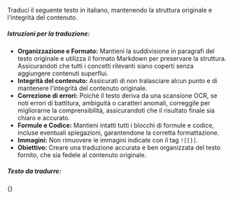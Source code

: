 Traduci il seguente testo in italiano, mantenendo la struttura originale e l'integrità del contenuto.

##### Istruzioni per la traduzione:

- **Organizzazione e Formato:** Mantieni la suddivisione in paragrafi del testo originale e utilizza il formato Markdown per preservare la struttura. Assicurandoti che tutti i concetti rilevanti siano coperti senza aggiungere contenuti superflui.
- **Integrità del contenuto:** Assicurati di non tralasciare alcun punto e di mantenere l'integrità del contenuto originale. 
- **Correzione di errori:** Poiché il testo deriva da una scansione OCR, se noti errori di battitura, ambiguità o caratteri anomali, correggile per migliorarne la comprensibilità, assicurandoti che il risultato finale sia chiaro e accurato. 
- **Formule e Codice:** Mantieni intatti tutti i blocchi di formule e codice, incluse eventuali spiegazioni, garantendone la corretta formattazione.
- **Immagini:** Non rimuovere le immagini indicate con il tag `![[]]`.
- **Obiettivo:** Creare una traduzione accurata e ben organizzata del testo fornito, che sia fedele al contenuto originale.

##### Testo da tradurre:

{}
